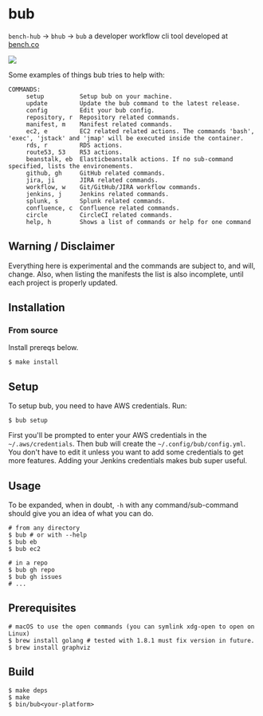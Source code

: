 # bub

`bench-hub` -> `bhub` -> `bub` a developer workflow cli tool developed at [bench.co](https://bench.co)

![](https://upload.wikimedia.org/wikipedia/commons/thumb/3/3f/Lil_Bub_2013_%28crop_for_thumb%29.jpg/440px-Lil_Bub_2013_%28crop_for_thumb%29.jpg)

Some examples of things bub tries to help with:

```
COMMANDS:
     setup          Setup bub on your machine.
     update         Update the bub command to the latest release.
     config         Edit your bub config.
     repository, r  Repository related commands.
     manifest, m    Manifest related commands.
     ec2, e         EC2 related related actions. The commands 'bash', 'exec', 'jstack' and 'jmap' will be executed inside the container.
     rds, r         RDS actions.
     route53, 53    R53 actions.
     beanstalk, eb  Elasticbeanstalk actions. If no sub-command specified, lists the environements.
     github, gh     GitHub related commands.
     jira, ji       JIRA related commands.
     workflow, w    Git/GitHub/JIRA workflow commands.
     jenkins, j     Jenkins related commands.
     splunk, s      Splunk related commands.
     confluence, c  Confluence related commands.
     circle         CircleCI related commands.
     help, h        Shows a list of commands or help for one command
```

## Warning / Disclaimer

Everything here is experimental and the commands are subject to, and will,
change. Also, when listing the manifests the list is also incomplete, until each
project is properly updated.


## Installation

### From source

Install prereqs below.

    $ make install

## Setup

To setup bub, you need to have AWS credentials. Run:

    $ bub setup

First you'll be prompted to enter your AWS credentials in the `~/.aws/credentials`. Then bub will create 
the `~/.config/bub/config.yml`. You don't have to edit it unless you want to add some credentials to get 
more features. Adding your Jenkins credentials makes bub super useful.

## Usage

To be expanded, when in doubt, `-h` with any command/sub-command should give you
an idea of what you can do.

    # from any directory
    $ bub # or with --help
    $ bub eb
    $ bub ec2

    # in a repo
    $ bub gh repo
    $ bub gh issues
    # ...

## Prerequisites

    # macOS to use the open commands (you can symlink xdg-open to open on Linux)
    $ brew install golang # tested with 1.8.1 must fix version in future.
    $ brew install graphviz

## Build

    $ make deps
    $ make
    $ bin/bub<your-platform>
